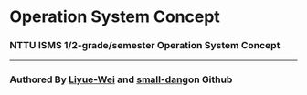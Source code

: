 # Operation System Concept
### NTTU ISMS 1/2-grade/semester Operation System Concept

---
### Authored By [Liyue-Wei](https://github.com/Liyue-Wei) and [small-dang](https://github.com/small-dang)on Github
